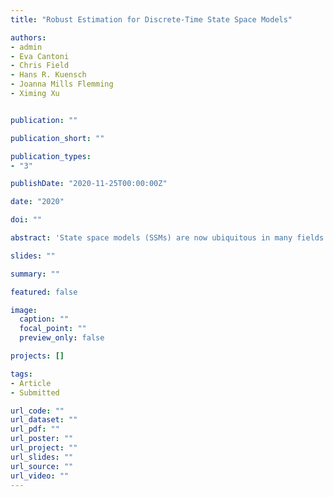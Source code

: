 ```yaml
---
title: "Robust Estimation for Discrete-Time State Space Models"

authors:
- admin
- Eva Cantoni
- Chris Field
- Hans R. Kuensch
- Joanna Mills Flemming
- Ximing Xu


publication: ""

publication_short: ""

publication_types:
- "3"

publishDate: "2020-11-25T00:00:00Z"

date: "2020"

doi: ""

abstract: 'State space models (SSMs) are now ubiquitous in many fields and increasingly complicated with observed and unobserved variables often interacting in non-linear fashions. The crucial task of validating model assumptions thus becomes difficult, particularly since some assumptions are formulated about unobserved states and thus cannot be checked with data. Motivated by the complex SSMs used for the assessment of fish stocks, we introduce a robust estimation method for SSMs. We prove the Fisher consistency of our estimator and propose an implementation based on automatic differentiation and the Laplace approximation of integrals which yields fast computations. Simulation studies demonstrate that our robust procedure performs well both with and without deviations from model assumptions. Applying it to the stock assessment model for pollock in the North Sea highlights the ability of our procedure to identify years with atypical observations.'

slides: ""

summary: ""

featured: false

image:
  caption: ""
  focal_point: ""
  preview_only: false

projects: []

tags:
- Article
- Submitted

url_code: ""
url_dataset: ""
url_pdf: ""
url_poster: ""
url_project: ""
url_slides: ""
url_source: ""
url_video: ""
---
```


<!-- Publication type legend:
0 = Uncategorized
1 = Conference proceedings
2 = Journal
3 = Work in progress
4 = Technical report
5 = Book
6 = Book chapter -->



<!-- {{% alert note %}}
Click the *Cite* button above to demo the feature to enable visitors to import publication metadata into their reference management software.
{{% /alert %}}

{{% alert note %}}
Click the *Slides* button above to demo Academic's Markdown slides feature.
{{% /alert %}}

Supplementary notes can be added here, including [code and math](https://sourcethemes.com/academic/docs/writing-markdown-latex/). -->
